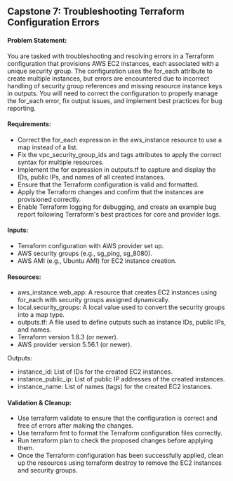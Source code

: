 ## Capstone 7: Troubleshooting Terraform Configuration Errors

#### Problem Statement:

You are tasked with troubleshooting and resolving errors in a Terraform configuration that provisions AWS EC2 instances, each associated with a unique security group. 
The configuration uses the for_each attribute to create multiple instances,
but errors are encountered due to incorrect handling of security group references and missing resource instance keys in outputs.
You will need to correct the configuration to properly manage the for_each error, fix output issues, and implement best practices for bug reporting.

#### Requirements:
* Correct the for_each expression in the aws_instance resource to use a map instead of a list.
* Fix the vpc_security_group_ids and tags attributes to apply the correct syntax for multiple resources.
* Implement the for expression in outputs.tf to capture and display the IDs, public IPs, and names of all created instances.
* Ensure that the Terraform configuration is valid and formatted.
* Apply the Terraform changes and confirm that the instances are provisioned correctly.
* Enable Terraform logging for debugging, and create an example bug report following Terraform's best practices for core and provider logs.
  
#### Inputs:
* Terraform configuration with AWS provider set up.
* AWS security groups (e.g., sg_ping, sg_8080).
* AWS AMI (e.g., Ubuntu AMI) for EC2 instance creation.
  
#### Resources:

* aws_instance.web_app: A resource that creates EC2 instances using for_each with security groups assigned dynamically.
* local.security_groups: A local value used to convert the security groups into a map type.
* outputs.tf: A file used to define outputs such as instance IDs, public IPs, and names.
* Terraform version 1.8.3 (or newer).
* AWS provider version 5.56.1 (or newer).

Outputs:

* instance_id: List of IDs for the created EC2 instances.
* instance_public_ip: List of public IP addresses of the created instances.
* instance_name: List of names (tags) for the created EC2 instances.
  
#### Validation & Cleanup:

* Use terraform validate to ensure that the configuration is correct and free of errors after making the changes.
* Use terraform fmt to format the Terraform configuration files correctly.
* Run terraform plan to check the proposed changes before applying them.
* Once the Terraform configuration has been successfully applied, clean up the resources using terraform destroy to remove the EC2 instances and security groups.
